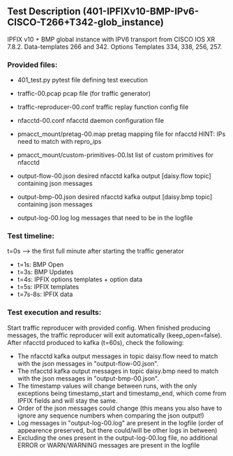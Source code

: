 ## Test Description (401-IPFIXv10-BMP-IPv6-CISCO-T266+T342-glob_instance)

IPFIX v10 + BMP global instance with IPV6 transport from CISCO IOS XR 7.8.2. Data-templates 266 and 342. Options Templates 334, 338, 256, 257.

### Provided files:

- 401_test.py                               pytest file defining test execution

- traffic-00.pcap                           pcap file (for traffic generator)
- traffic-reproducer-00.conf                traffic replay function config file

- nfacctd-00.conf                           nfacctd daemon configuration file

- pmacct_mount/pretag-00.map                pretag mapping file for nfacctd              HINT: IPs need to match with repro_ips
- pmacct_mount/custom-primitives-00.lst     list of custom primitives for nfacctd

- output-flow-00.json                       desired nfacctd kafka output [daisy.flow topic] containing json messages
- output-bmp-00.json                        desired nfacctd kafka output [daisy.bmp topic] containing json messages
- output-log-00.log                         log messages that need to be in the logfile

### Test timeline:

t=0s --> the first full minute after starting the traffic generator

- t=1s: BMP Open
- t=3s: BMP Updates
- t=4s: IPFIX options templates + option data
- t=5s: IPFIX templates
- t=7s-8s: IPFIX data

### Test execution and results:

Start traffic reproducer with provided config. When finished producing messages, the traffic reproducer will exit automatically (keep_open=false). 
After nfacctd produced to kafka (t=60s), check the following:

- The nfacctd kafka output messages in topic daisy.flow need to match with the json messages in "output-flow-00.json".
- The nfacctd kafka output messages in topic daisy.bmp need to match with  the json messages in "output-bmp-00.json".
- The timestamp values will change between runs, with the only exceptions being timestamp_start and timestamp_end, which come from IPFIX fields and will stay the same.
- Order of the json messages could change (this means you also have to ignore any sequence numbers when comparing the json output!)
- Log messages in "output-log-00.log" are present in the logfile (order of appearence preserved, but there could/will be other logs in between)
- Excluding the ones present in the output-log-00.log file, no additional ERROR or WARN/WARNING messages are present in the logfile
